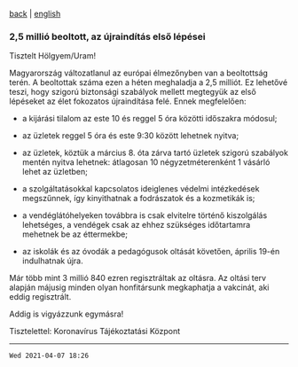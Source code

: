 [back](../README.md)
 | 
[english](../en/2021-04-07.md)

### 2,5 millió beoltott, az újraindítás első lépései

Tisztelt Hölgyem/Uram!

Magyarország változatlanul az európai élmezőnyben van a beoltottság terén. A beoltottak száma ezen a héten meghaladja a 2,5 milliót. Ez lehetővé teszi, hogy szigorú biztonsági szabályok mellett megtegyük az első lépéseket az élet fokozatos újraindítása felé. Ennek megfelelően:

- a kijárási tilalom az este 10 és reggel 5 óra közötti időszakra módosul;

- az üzletek reggel 5 óra és este 9:30 között lehetnek nyitva;

- az üzletek, köztük a március 8. óta zárva tartó üzletek szigorú szabályok mentén nyitva lehetnek: átlagosan 10 négyzetméterenként 1 vásárló lehet az üzletben;

- a szolgáltatásokkal kapcsolatos ideiglenes védelmi intézkedések megszűnnek, így kinyithatnak a fodrászatok és a kozmetikák is;

- a vendéglátóhelyeken továbbra is csak elvitelre történő kiszolgálás lehetséges, a vendégek csak az ehhez szükséges időtartamra mehetnek be az éttermekbe;

- az iskolák és az óvodák a pedagógusok oltását követően, április 19-én indulhatnak újra.

Már több mint 3 millió 840 ezren regisztráltak az oltásra. Az oltási terv alapján májusig minden olyan honfitársunk megkaphatja a vakcinát, aki eddig regisztrált.

Addig is vigyázzunk egymásra!


Tisztelettel:
Koronavírus Tájékoztatási Központ

---
`Wed 2021-04-07 18:26`